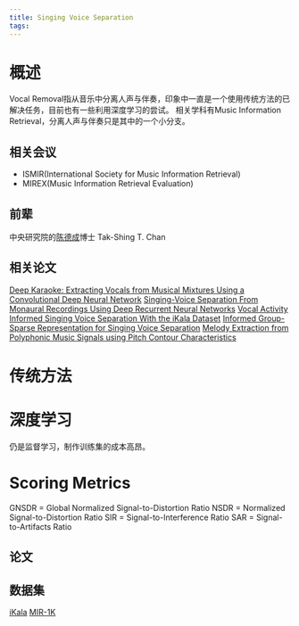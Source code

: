 ```yaml
---
title: Singing Voice Separation
tags:
---
```


# 概述
Vocal Removal指从音乐中分离人声与伴奏，印象中一直是一个使用传统方法的已解决任务，目前也有一些利用深度学习的尝试。
相关学科有Music Information Retrieval，分离人声与伴奏只是其中的一个小分支。
## 相关会议
- ISMIR(International Society for Music Information Retrieval)
- MIREX(Music Information Retrieval Evaluation)
## 前辈
中央研究院的[陈德成](https://www.citi.sinica.edu.tw/pages/takshingchan/index_zh.html)博士
Tak-Shing T. Chan

## 相关论文
[Deep Karaoke: Extracting Vocals from Musical Mixtures Using a Convolutional Deep Neural Network](https://arxiv.org/abs/1504.04658)
[Singing-Voice Separation From Monaural Recordings Using Deep Recurrent Neural Networks](http://paris.cs.illinois.edu/pubs/huang-ismir2014.pdf)
[Vocal Activity Informed Singing Voice Separation With the iKala Dataset](https://pdfs.semanticscholar.org/cde4/791e5da32f8c26c02f4828943325e8471dc0.pdf)
[Informed Group-Sparse Representation for Singing Voice Separation](http://mac.citi.sinica.edu.tw/ikala/chan17spl.pdf)
[Melody Extraction from Polyphonic Music Signals using Pitch Contour Characteristics](http://mtg.upf.edu/system/files/publications/SalamonGomezMelodyTASLP2012.pdf)
# 传统方法


# 深度学习

仍是监督学习，制作训练集的成本高昂。

# Scoring Metrics
GNSDR = Global Normalized Signal-to-Distortion Ratio 
NSDR = Normalized Signal-to-Distortion Ratio 
SIR = Signal-to-Interference Ratio 
SAR = Signal-to-Artifacts Ratio

## 论文



## 数据集
[iKala](http://mac.citi.sinica.edu.tw/ikala/)
[MIR-1K](https://sites.google.com/site/unvoicedsoundseparation/mir-1k)